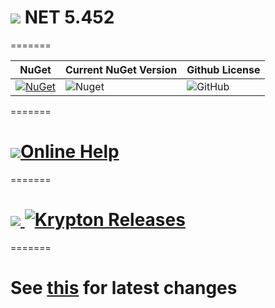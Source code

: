 # <img src="https://github.com/Wagnerp/Krypton-NET-5.452/blob/master/Assets/PNG/Square%20Design/Main%20Icon/64%20x%2064/Square%20Design%2064%20x%2064%20New%20Green.png"> NET 5.452

=======

| NuGet | Current NuGet Version | Github License |
|---|---|---|
| [![NuGet](https://img.shields.io/badge/NuGet-Krypton%20.NET%205.452-green.svg)](https://www.nuget.org/packages/KryptonToolkitSuite5452/) | ![Nuget](https://img.shields.io/nuget/v/KryptonToolkitSuite5452.svg) | ![GitHub](https://img.shields.io/github/license/Wagnerp/Krypton-NET-5.452.svg) |

=======

# <img src="https://github.com/Wagnerp/Krypton-NET-5.470/blob/master/Assets/PNG/Help/Help_1_48_x_48.png" /><a href="https://wagnerp.github.io/Krypton-NET-5.470/Help/Output/index.html">Online Help</a>

=======

# <img src="https://github.com/Wagnerp/Krypton-NET-Version-Dashboard/blob/master/Assets/Icons/PNG/KR%2064%20%20x%2064%20Purple.png" /><a href="https://github.com/Wagnerp/Krypton-NET-Version-Dashboard"> <img src="https://img.shields.io/badge/GitHub-Krypton%20Releases-blueviolet.svg" alt="Krypton Releases" /></a>

=======

# See [this](https://wagnerp.github.io/Krypton-NET-5.470/) for latest changes

<!--## 2019-05-20 Build 1103 - Bugfixes
* Fixed issue [#179](https://github.com/Wagnerp/Krypton-NET-5.470/issues/179), KryptonTreeView with CheckBox and Image does not leave a "Gap"
* Fixed issue [#176](https://github.com/Wagnerp/Krypton-NET-5.470/issues/176), Can not hide checkboxes for nodes in KryptonTreeView
* Fixed issue [#148](https://github.com/Wagnerp/Krypton-NET-5.470/issues/148), Remove license demos & installer
* Fixed issue [#140](https://github.com/Wagnerp/Krypton-NET-5.470/issues/130), Removed errant 2018 projects
* Build 1103 (build date Monday 20th May, 2019) is now available on NuGet

=======

## 2019-05-11 Build 973 - Updates
* Fixed issue [#147](https://github.com/Wagnerp/Krypton-NET-5.470/issues/147), hint does not have a designer reset option
* Fixed issue [#146](https://github.com/Wagnerp/Krypton-NET-5.470/issues/146), PInvoke types should be structures and not classes
* Fixed issue [#155](https://github.com/Wagnerp/Krypton-NET-5.470/issues/155), new Shadow feature does not handle "Window bar flashing" as expected 
* Fixed issue [#156](https://github.com/Wagnerp/Krypton-NET-5.470/issues/156), new Shadow feature crashes for some variables entered
* Fixed issue [#161](https://github.com/Wagnerp/Krypton-NET-5.470/issues/161), "Admin" does not show up in forms or MessageBox's
* Fixed issues [#68](https://github.com/Wagnerp/Krypton-NET-5.470/issues/68), The look of krypton themes does not appear in windows 10 when I use the ribbon control & [#162](https://github.com/Wagnerp/Krypton-NET-5.470/issues/162), Adding a ribbon control to a blank form causes the form title bar to always be blue (system accent) when selected
* New feature - now you can specify drop shadows on `KryptonForm` [#121](https://github.com/Wagnerp/Krypton-NET-5.470/issues/121). By design (or by accident :)), changing the shadow or form size values will display a offset of the shadow outcome.
* Patch for [#142](https://github.com/Wagnerp/Krypton-NET-5.470/issues/142) ribbon tab text not working, courtesy of Tape-Worm
* Fixed issue [#127](https://github.com/Wagnerp/Krypton-NET-5.470/issues/127), flashing tooltips
* Fixed issue [#130](https://github.com/Wagnerp/Krypton-NET-5.470/issues/130)
* Completed issue [#137](https://github.com/Wagnerp/Krypton-NET-5.470/issues/137)
* Fixed issue [#132](https://github.com/Wagnerp/Krypton-NET-5.470/issues/132), missing `OnDropDownClosed()` event for `KryptonComboBox`
* Fixed issue [#129](https://github.com/Wagnerp/Krypton-NET-5.470/issues/129), hints appeared grey even though they were enabled
* Fixed issue [#124](https://github.com/Wagnerp/Krypton-NET-5.470/issues/124), tooltips would occasionally throw an exception
* Removed files relating to 2018 [#130](https://github.com/Wagnerp/Krypton-NET-5.470/issues/130)
* Minor alterations to `ThemeManager.cs`
* New installer [#133](https://github.com/Wagnerp/Krypton-NET-5.470/issues/133)
* Fixed issue [#104](https://github.com/Wagnerp/Krypton-NET-5.470/issues/104), designer usage exceptions
* Fixed issue [#116](https://github.com/Wagnerp/Krypton-NET-5.470/issues/116)
* `KryptonManager` now displays themes and names correctly
* General fixes to `ThemeManager.cs` & `RibbonThemeManager.cs`
* Implement `DrawItem()` event in KryptonComboBox
* Merge Muratoner: Make input box have a PasswordChar
* Merge Alexandr250: Adding a textual cue (Watermark) to KryptonTextBox
* Merge Thavarajan: Datagridview combobox updated for datasource integration
* More [#17](https://github.com/Wagnerp/Krypton-NET-5.470/issues/17) 
* Make the PopupPosition values follow serialisation reflection IDE Designer needs
* Update example program for AllowDecimals
* Introduced an IconSpec definition for all KryptonDataGridViewColumn types so that icons can be drawn in KryptonDataGridView column header cells
* Adding a Multiline String Editor much like in VS' property grid to the KryptonTextBox control.
* Add Multiline String Editor in KryptonDataGridViewTextBox cells for multiline text editing
* Make MultilineStringEditor resizable.
* Adding KryptonDataGridViewCustomColumn type for DataGridViews
* Adding new KryptonDataGridViewBinaryColumn type for displaying and viewing binary data in GridViews.
* Make Hex-Mode default mode and add a button for exporting the data to a file.
* Slide panels instantly like Visual Studio
* Ignore DBNull.Value as well in GetFormattedValue
* Make the checkbox look a little nicer
* contextMenuStrip gradient color
* Adding a PaletteBackStyle.PanelCustom2 and PaletteBackStyle.PanelCustom3 for more theming flexibility
	* Continue to add custom numbers for the others custom# styles as well !
* Adding HoveredSelectionChanged event to KryptonComboBox
* Make KryptonDataGridViewComboBox accept objects rather than strings only
* Prop up KryptonComboBox with optional tooltips for items
* Extend support for DataGridView icons to Text & data cells
* Fixes to `KryptonDockingManager`, issue [#98](https://github.com/Wagnerp/Krypton-NET-5.470/issues/98)
* Add `*.xml` files to NuGet package, as per [#97](https://github.com/Wagnerp/Krypton-NET-5.470/issues/97)
* Fix for [#39](https://github.com/Wagnerp/Krypton-NET-5.470/issues/39)
* Fix for [#74](https://github.com/Wagnerp/Krypton-NET-5.470/issues/74)
* Fix for [#93](https://github.com/Wagnerp/Krypton-NET-5.470/issues/93)
* Fix for [#97](https://github.com/Wagnerp/Krypton-NET-5.470/issues/97)
* Now you are required to accept the license agreement when downloading new NuGet package versions
* You can now use `Krypton Tooltips` on listboxes and treeviews [#90](https://github.com/Wagnerp/Krypton-NET-5.470/issues/90)
* `ThemeManager.cs` is now available for ribbon controls
* You can now use `Krypton Tooltips` on every Krypton control [#85](https://github.com/Wagnerp/Krypton-NET-5.470/issues/85)
* `ThemeManager.cs` now makes it easier for developers to access the true theme names, without relying on nonsensical enumerations.
* Fix for [#56](https://github.com/Wagnerp/Krypton-NET-5.470/issues/56) courtesy of [richterAI](https://github.com/richterAl)
* Bugfix for [#75](https://github.com/Wagnerp/Krypton-NET-5.470/issues/75) courtesy of [nickfinch71](https://github.com/nickfinch71)
* For more information about this issue on NT 6.0 systems, please read thread [#75](https://github.com/Wagnerp/Krypton-NET-5.470/issues/75)
* Build 973 (build date Saturday 11th May, 2019) is now available on NuGet

=======

## 2019-01-11 Initial Commit
* Code parity with 5.470
* New NuGet package
* Now you can export your custom palette creation in the `Krypton Palette Example` application.
* Start work on getting the system themes to display the extras. Issue #37 & #38
  * Not perfect but at least the "Chrome" displays the intended buttons and text(s).
* Removal of "not needed" casts.
* Remove the Designer dll (Project / code moved in Git)
* Place designers into actual dlls (Small size increase)
* Fix fallout from Designer dll removal from other projects
  * Fix build path output, and Demo Apps Ref path import and Output
* Remove hard-coded directory offsets for Component outputs
* Use offset location for components in Demo Apps 
* Remove Release GAC'ing
* Fix explorer for the copied target names
* DLL assembly names have been renamed to `Krypton Design`, `Krypton Docking`, `Krypton Navigator`, `Krypton Ribbon`, `Krypton Toolkit` and `Krypton Workspace`,  these changes do also apply to other binaries in this repo. However these changes does **NOT** affect the namespace names of `ComponentFactory.Krypton.xx`.
* Build output paths have been changed for easier installer authoring and synchronisation.
* Renamed repo title to `Krypton-NET-4.50` to better reflect versioning.
* Don't forget to add the TextExtra into the title width calculation
* Only Display "Ctrl+C..." for Error and Exclamation icon's
* Change the projects to at least recognise C#7.2 features and enhancements - _to be applied in the future_
* Some tinkering with spelling corrections - _to be applied in the future_
* Make the Help relevant to the Actual Code #17
* Change `bmp`'s to `png`'s
* Fix location of source for Help
* Change output to be clearer
* Remove previous output *leftovers*
* Add instructions on how to generate
* MessageBox taking a Null window owner (via default API's / null start / No KryptonManager loaded)
* Sort out the Toolkit examples to use the new dll locations
* Remove `BootstrapperPackage` .Net 3.5 nonsense from projects
* Remove hard coded build `Output Paths`
* The palette upgrade tool is now back! Enhancements over previous commercial version 4.4.0 include:
- Ability to export upgraded palette XML files
- Check to see if the output palette file is not saved before closing
* Exploration into a console version is in the works
* Changed some classes from `internal` to `public` for easier accessibility for the **Extended Toolkit**
* Renamed everything labelled `2015` to `2018`
* Each solution now has its own binary folder
* Build 553 (build date 15th February, 2018) has been released.
* Palette designer has been included with this release and future releases.
* Rename the ToolKit Examples to 2018
* Add the start of structured help and links
* Fix issue #28 - Undo changes that checked for null, and then would use a null, rather than return a null.. 
* Add initial API Help from `DocFX`
* Decompiled `chm` file ready for migration/updates
* New 7z file/directory in `Help` labelled `Help File Data` containing the contents of the `chm` file
* Remove duplicate information in `README.md`
* Add the `designer events` to describe the controls that have `TrackMouse Enter` and `Leave`
* Rename the projects to reflect year, to prevent confusion with old .net 4.5 projects
* Update test app to demonstrate `TrackMouse#### Events`
* Added descriptions to `OnTrackMouseEnter` and `OnTrackMouseLeave` events to make more sense
* Fixed bug with ComponentFactory.Krypton.Design.dll to version `4.50.0.0` due to hard coded values in toolkit code. Thanks to Smurf-IV for pointing this out to me.
* New Nuget package, version `4.70.524`, relating to the version of ComponentFactory.Krypton.Designer.dll (build date January 24th, 2018) will be uploaded to incorporate this fix.
* Renamed `GetCreateParams()` method to `DrawDropShadow()` in 'KryptonForm.cs' to avoid confusion
* Added/update documentation/comments for drop shadow methods in `KryptonForm.cs` to make functions clearer
* Convert to `'?:` expression
  * `null-coalescing` if applicable
  * Then to `Expression body` if simplified enough
* Fix some spelling mistakes along the way
* Add Ctrl+c text to `KryptonCommand`
* Fixed bug [Screen artifact, #79](https://github.com/ComponentFactory/Krypton/issues/79) courtesy of Cocotteseb
* Removed binaries due to merge issues
* Attempt at including drop shadow around the form
* Begin work on fixing bug [Screen artifact, #79](https://github.com/ComponentFactory/Krypton/issues/79)
* Groundwork for Visual Studio project & item templates
* Fix `AssemblyCopyright` information date ranges
* Create a Test project demonstrating MessageBox usage
  * Fix Mangled Caption that may contain carriage returns
  * Fix Box clipping on long and short text combinations
  * Add Extra text showing that Ctrl+C works in a `KryptonMessageBox`
* Code Headers changed:
  * Add correct license term and date range for ComponentFactory
  * Moved Wagnerp and Smurf-IV to later
* Use `nameof` for exception parameter references
* Add /// comments (on some public API's) stating that an exception can be returned if it explicitly __throws new__
* To reflect the .Net version move to Major.Minor of `4.50`
* Build will increment, with the final useless installable number left at zero
* Use "[Automatic Versions](https://marketplace.visualstudio.com/items?itemName=PrecisionInfinity.AutomaticVersions)" to perform the update build number action
* Changed year of all classes, controls etc from `2017` to `2018`
* Mass rebuild of solution
* Message content size adjustment in `KryptonTaskDialog`; ComponentFactory commit [5463f83](https://github.com/ComponentFactory/Krypton/commit/5463f835bcdbfffbafc9002923e0bea831bed211)
* Remove "Assignment is not used"
* Initialise orientation in mementos correctly
* CherryPick Merges from [Cocotteseb ](https://github.com/Cocotteseb/Krypton)
  * Docking : Get the KryptonWorkspaceCell from a page; commit [ea42f5f](https://github.com/Cocotteseb/Krypton/commit/fe2e778d49216215b8fb51c03c9ac3170f5a67c3)
  * Improvements to Krypton Workspace; commit [fe2e778](https://github.com/Cocotteseb/Krypton/commit/fe2e778d49216215b8fb51c03c9ac3170f5a67c3)
  * Draw text without a glowing background, for use on a composition element; commit [0286bd1](https://github.com/Cocotteseb/Krypton/commit/d3876704ad0ec24f5379a7febc1e3c3a1844e8af)
  * Modifications required for Krypton OutlookGrid; commit [d387670](https://github.com/Cocotteseb/Krypton/commit/7adde64817cfaa3967da1773774949a37d4b4a84)
  * Fixed an exception crash in KryptonTreeView; commit [7adde64](https://github.com/Cocotteseb/Krypton/commit/8d529d7a624c71c3ce22a7205f9116f0d443bb64)
  * Improvements Office2010 Black and first try Render Office 2013; commit [8d529d7](https://github.com/Cocotteseb/Krypton/commit/f85b69403a2e4359c546fb7d959dfd2c737491f1)
  * Windows 10 1511 enhancements + maximized windows bug fix trying; commit [71e5f32](https://github.com/Cocotteseb/Krypton/commit/621ab7c5ca1d7cd47f2c527ae1c18731b622b846)
  * Added KryptonMenuImageSelect click event; commit [621ab7c](https://github.com/Cocotteseb/Krypton/commit/ef4a415b84ac4ce9b145db9d723701a0099ce0f1)
  * Trying to fixed rare crashed in KryptonRibbon Composition; commit [ef4a415](https://github.com/Cocotteseb/Krypton/commit/c55aeadc2224ed68a7446bf3986eb02bf0415751)
  * Add DPI Awareness for Tab images (Mixture of commits)
* Update a few test to use Office 2013 palettes
* Remove "redundant delegate constructors" for callbacks
* Fix `OnClick` routing for 
  - ListBox
  - CheckedListBox
  - TextBox
  - TreeView
* Update the test project to see if click on TextBox's work as expected 
* Set some private fields to `readonly`
* Fix AddToWorkspace in KryptonDockingManager
* Change Get Set functions to be `inlined`
* Merge Sequential Checks
* Clarify precedence with brackets
* Add braces to if statements
* Use explicit types instead of `vars`
* Object initialization can be simplified
* Delegate invocation can be simplified.
* Use pattern matching 
  - Adjust some logic to test `bool` before cast
  - Use of switch if necessary
* Variable declaration can be `inlined`
* Null check can be simplified
  - null-propagating code
* Local Variable can be `const` (And rename to upper case to follow the rest of the codebase.)
* ﻿Join declaration and assignment
* An update to Component factory's KryptonToolkit to support the .NET 4.5 framework.
* Add generic c# .gitignore
* Change the solution to reflect Visual Studio 2017 usage
* Change Test apps to use .Net 4.5.0 Target framework
* Add designer Dll to test apps to allow visual design and testing without GAC'ing
* Work out why clipping is the default for `DrawText` 
  - Applies to buttons, Labels, Form Titles
  - Create test project - has theme selection, for type testing
* Remove Severity Code Description Project File Line Suppression State Warning CS0618 'SecurityAction.RequestMinimum' is obsolete: 'Assembly level declarative security is obsolete and is no longer enforced by the CLR by default. See http://go.microsoft.com/fwlink/?LinkID=155570 for more information.' Basic Events 2015 [Source Path]\Krypton-NET-4.50\Source\Krypton Navigator Examples\Basic Events\Properties\AssemblyInfo.cs 35 Active
* Change Get Set functions to be `inlined`
* Merge Sequential Checks
* Clarify precedence with brackets
-->